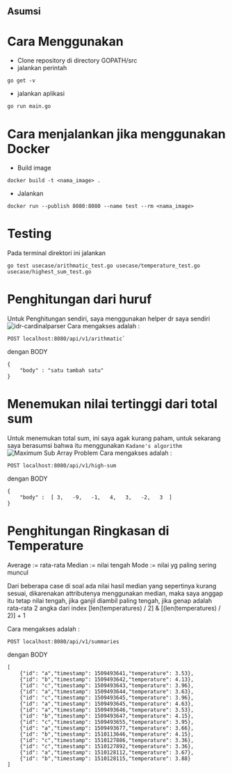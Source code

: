 ## Asumsi

# Cara Menggunakan
- Clone repository di directory GOPATH/src
- jalankan perintah 
```
go get -v
```
- jalankan aplikasi
```
go run main.go
```

# Cara menjalankan jika menggunakan Docker
- Build image
```
docker build -t <nama_image> .
```
- Jalankan
```
docker run --publish 8080:8080 --name test --rm <nama_image>
```

# Testing
Pada terminal direktori ini jalankan 
```
go test usecase/arithmatic_test.go usecase/temperature_test.go usecase/highest_sum_test.go
```

# Penghitungan dari huruf
Untuk Penghitungan sendiri, saya menggunakan helper dr saya sendiri ![idr-cardinalparser](https://github.com/dhanarJkusuma/idr-cardinalparser)
Cara mengakses adalah :
```
POST localhost:8080/api/v1/arithmatic`
```
dengan BODY
```
{
	"body" : "satu tambah satu"
}
```

# Menemukan nilai tertinggi dari total sum
Untuk menemukan total sum, ini saya agak kurang paham, untuk sekarang saya berasumsi bahwa itu menggunakan `Kadane's algorithm`
![Maximum Sub Array Problem](https://en.wikipedia.org/wiki/Maximum_subarray_problem#Kadane's_algorithm)
Cara mengakses adalah :

```
POST localhost:8080/api/v1/high-sum
```
dengan BODY
```
{
	"body" :  [ 3,   -9,   -1,   4,   3,   -2,   3  ] 
}
```

# Penghitungan Ringkasan di Temperature
Average := rata-rata
Median := nilai tengah
Mode := nilai yg paling sering muncul

Dari beberapa case di soal ada nilai hasil median yang sepertinya kurang sesuai, dikarenakan attributenya menggunakan median, maka saya anggap itu tetap nilai tengah, jika ganjil diambil paling tengah, jika genap adalah rata-rata 2 angka dari index [len(temperatures) / 2] & [(len(temperatures) / 2)] + 1

Cara mengakses adalah :

```
POST localhost:8080/api/v1/summaries
```
dengan BODY
```
[
	{"id": "a","timestamp": 1509493641,"temperature": 3.53},
	{"id": "b","timestamp": 1509493642,"temperature": 4.13},
	{"id": "c","timestamp": 1509493643,"temperature": 3.96},
	{"id": "a","timestamp": 1509493644,"temperature": 3.63},
	{"id": "c","timestamp": 1509493645,"temperature": 3.96},
	{"id": "a","timestamp": 1509493645,"temperature": 4.63},
	{"id": "a","timestamp": 1509493646,"temperature": 3.53},
	{"id": "b","timestamp": 1509493647,"temperature": 4.15},
	{"id": "c","timestamp": 1509493655,"temperature": 3.95},
	{"id": "a","timestamp": 1509493677,"temperature": 3.66},
	{"id": "b","timestamp": 1510113646,"temperature": 4.15},
	{"id": "c","timestamp": 1510127886,"temperature": 3.36},
	{"id": "c","timestamp": 1510127892,"temperature": 3.36},
	{"id": "a","timestamp": 1510128112,"temperature": 3.67},
	{"id": "b","timestamp": 1510128115,"temperature": 3.88}
]
```